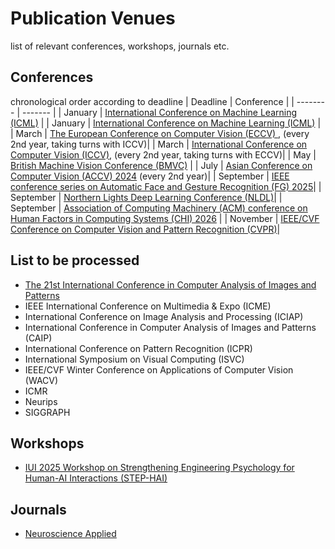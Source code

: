 # Publication Venues

list of relevant conferences, workshops, journals etc. 

## Conferences
chronological order according to deadline
| Deadline    | Conference |
| -------- | ------- |
| January  | [International Conference on Machine Learning (ICML)](https://icml.cc/)    |
|  January | [International Conference on Machine Learning (ICML)](https://icml.cc/) |
|  March   | [The European Conference on Computer Vision (ECCV) ](https://eccv.ecva.net/), (every 2nd year, taking turns with ICCV)|
|  March   | [International Conference on Computer Vision (ICCV)](https://iccv.thecvf.com/), (every 2nd year, taking turns with ECCV)|
|  May     | [British Machine Vision Conference (BMVC)](https://www.bmva.org/bmvc) |
|  July    | [Asian Conference on Computer Vision (ACCV) 2024](https://accv2024.org/) (every 2nd year)|
|  September | [IEEE conference series on Automatic Face and Gesture Recognition (FG) 2025](https://fg2025.ieee-biometrics.org/)|
| September | [Northern Lights Deep Learning Conference (NLDL)](https://www.nldl.org/)|
| September |  [Association of Computing Machinery (ACM) conference on Human Factors in Computing Systems (CHI) 2026](https://chi2026.acm.org/) |
| November | [IEEE/CVF Conference on Computer Vision and Pattern Recognition (CVPR)](https://cvpr.thecvf.com/)|


## List to be processed 
- [The 21st International Conference in Computer Analysis of Images and Patterns](https://caip2025.com/call-for-papers/)
- IEEE International Conference on Multimedia & Expo (ICME)
- International Conference on Image Analysis and Processing (ICIAP)
- International Conference in Computer Analysis of Images and Patterns (CAIP)
- International Conference on Pattern Recognition (ICPR)
- International Symposium on Visual Computing (ISVC)
- IEEE/CVF Winter Conference on Applications of Computer Vision (WACV) 
- ICMR
- Neurips
- SIGGRAPH 

## Workshops
- [IUI 2025 Workshop on Strengthening Engineering Psychology for Human-AI Interactions (STEP-HAI) ](https://step-hai.com/)

## Journals
- [Neuroscience Applied](https://www-sciencedirect-com.ep.ituproxy.kb.dk/journal/neuroscience-applied)
